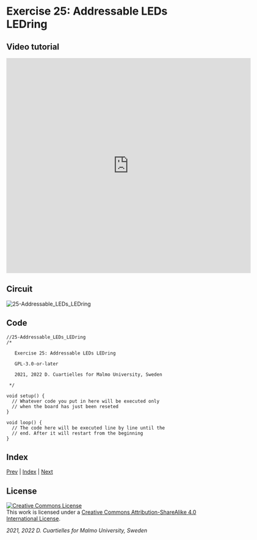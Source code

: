 # Exercise 25: Addressable LEDs LEDring

## Video tutorial

<iframe src="https://player.vimeo.com/video/527960956?h=151fee0ae7" width="640" height="564" frameborder="0" allow="autoplay; fullscreen" allowfullscreen></iframe>

## Circuit

![25-Addressable_LEDs_LEDring]()

## Code

```c_cpp
//25-Addressable_LEDs_LEDring
/*

   Exercise 25: Addressable LEDs LEDring

   GPL-3.0-or-later

   2021, 2022 D. Cuartielles for Malmo University, Sweden

 */

void setup() {
  // Whatever code you put in here will be executed only 
  // when the board has just been reseted
}

void loop() {
  // The code here will be executed line by line until the 
  // end. After it will restart from the beginning
}
```

## Index

[Prev](../24-Arrays/24-Arrays.md) |  [Index](../course_index.md) |  [Next](../26-Experiment_with_actuators/26-Experiment_with_actuators.md)

## License

<a rel="license" href="http://creativecommons.org/licenses/by-sa/4.0/"><img alt="Creative Commons License" style="border-width:0" src="https://i.creativecommons.org/l/by-sa/4.0/80x15.png" /></a><br />This work is licensed under a <a rel="license" href="http://creativecommons.org/licenses/by-sa/4.0/">Creative Commons Attribution-ShareAlike 4.0 International License</a>.

*2021, 2022 D. Cuartielles for Malmo University, Sweden*
